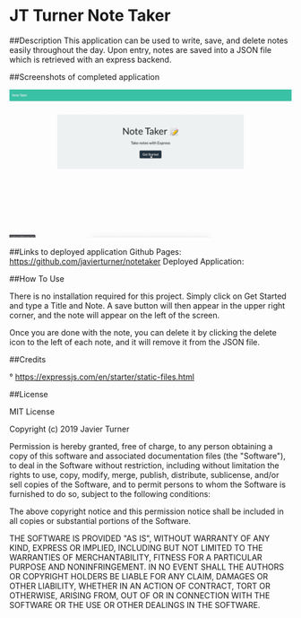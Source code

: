 # JT Turner Note Taker

##Description
This application can be used to write, save, and delete notes easily throughout the day. Upon entry, notes are saved into a JSON file which is retrieved with an express backend.

##Screenshots of completed application

![Note Taking Application](develop/public/assets/images/NoteTakerApp.gif)

##Links to deployed application
Github Pages: https://github.com/javierturner/notetaker
Deployed Application: 

##How To Use

There is no installation required for this project. Simply click on Get Started and type a Title and Note. A save button will then appear in the upper right corner, and the note will appear on the left of the screen.

Once you are done with the note, you can delete it by clicking the delete icon to the left of each note, and it will remove it from the JSON file.


##Credits

° https://expressjs.com/en/starter/static-files.html


##License

MIT License

Copyright (c) 2019 Javier Turner

Permission is hereby granted, free of charge, to any person obtaining a copy
of this software and associated documentation files (the "Software"), to deal
in the Software without restriction, including without limitation the rights
to use, copy, modify, merge, publish, distribute, sublicense, and/or sell
copies of the Software, and to permit persons to whom the Software is
furnished to do so, subject to the following conditions:

The above copyright notice and this permission notice shall be included in all
copies or substantial portions of the Software.

THE SOFTWARE IS PROVIDED "AS IS", WITHOUT WARRANTY OF ANY KIND, EXPRESS OR
IMPLIED, INCLUDING BUT NOT LIMITED TO THE WARRANTIES OF MERCHANTABILITY,
FITNESS FOR A PARTICULAR PURPOSE AND NONINFRINGEMENT. IN NO EVENT SHALL THE
AUTHORS OR COPYRIGHT HOLDERS BE LIABLE FOR ANY CLAIM, DAMAGES OR OTHER
LIABILITY, WHETHER IN AN ACTION OF CONTRACT, TORT OR OTHERWISE, ARISING FROM,
OUT OF OR IN CONNECTION WITH THE SOFTWARE OR THE USE OR OTHER DEALINGS IN THE
SOFTWARE.